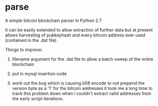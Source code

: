 # parse

A simple bitcoin blockchain parser in Python 2.7

It can be easily extended to allow extraction of further data but at present allows harvesting of pubkeyhash and 
every bitcoin address ever used (contained in the .dat file)

Things to improve:
1) filename argument for the .dat file to allow a batch sweep of the entire blockchain

2) put in mysql insertion code

3) work out the bug which is causing b58 encode to not prepend the version byte as a '1' for the bitcoin addresses
  it took me a long time to track this problem down when i couldn't extract valid addresses from the early script
  iterations.
